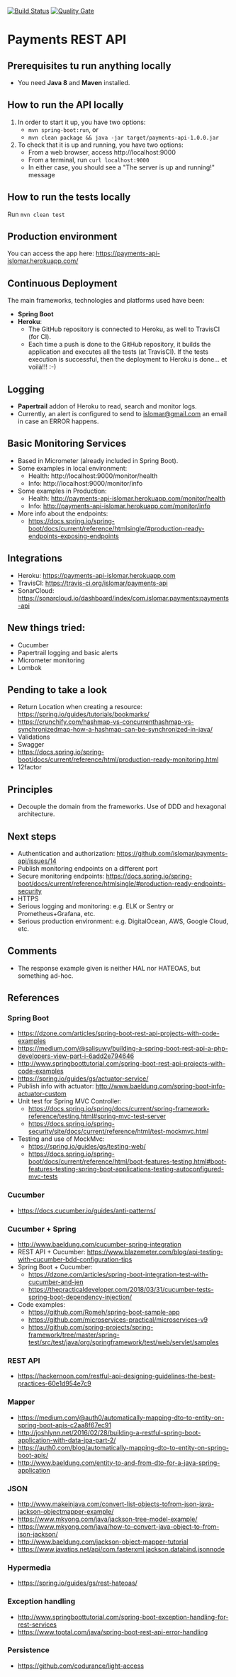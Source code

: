 [![Build Status](https://travis-ci.org/islomar/payments-api.svg)](https://travis-ci.org/islomar/payments-api)
[![Quality Gate](https://sonarcloud.io/api/project_badges/measure?project=com.islomar.payments%3Apayments-api&metric=alert_status)](https://sonarcloud.io/dashboard/index/com.islomar.payments:payments-api)

# Payments REST API

## Prerequisites tu run anything locally
* You need **Java 8** and **Maven** installed.


## How to run the API locally
1. In order to start it up, you have two options:
    * `mvn spring-boot:run`, or
    * `mvn clean package && java -jar target/payments-api-1.0.0.jar`
2. To check that it is up and running, you have two options:
    * From a web browser, access http://localhost:9000
    * From a terminal, run `curl localhost:9000`
    * In either case, you should see a "The server is up and running!" message


## How to run the tests locally
Run `mvn clean test`


## Production environment
You can access the app here: https://payments-api-islomar.herokuapp.com/


## Continuous Deployment
The main frameworks, technologies and platforms used have been:
* **Spring Boot**
* **Heroku**: 
    * The GitHub repository is connected to Heroku, as well to TravisCI (for CI).
    * Each time a push is done to the GitHub repository, it builds the application and executes all the tests (at TravisCI). If the tests execution is successful, then the deployment to Heroku is done... et voilà!!! :-)


## Logging
* **Papertrail** addon of Heroku to read, search and monitor logs.
* Currently, an alert is configured to send to islomar@gmail.com an email in case an ERROR happens.


## Basic Monitoring Services
* Based in Micrometer (already included in Spring Boot).
* Some examples in local environment:
    * Health:   http://localhost:9000/monitor/health
    * Info:     http://localhost:9000/monitor/info
* Some examples in Production:
    * Health:   http://payments-api-islomar.herokuapp.com/monitor/health
    * Info:     http://payments-api-islomar.herokuapp.com/monitor/info
* More info about the endpoints:
    * https://docs.spring.io/spring-boot/docs/current/reference/htmlsingle/#production-ready-endpoints-exposing-endpoints

## Integrations
* Heroku: https://payments-api-islomar.herokuapp.com
* TravisCI: https://travis-ci.org/islomar/payments-api
* SonarCloud: https://sonarcloud.io/dashboard/index/com.islomar.payments:payments-api


## New things tried:
* Cucumber
* Papertrail logging and basic alerts
* Micrometer monitoring
* Lombok


## Pending to take a look
* Return Location when creating a resource: https://spring.io/guides/tutorials/bookmarks/
* https://crunchify.com/hashmap-vs-concurrenthashmap-vs-synchronizedmap-how-a-hashmap-can-be-synchronized-in-java/
* Validations
* Swagger
* https://docs.spring.io/spring-boot/docs/current/reference/html/production-ready-monitoring.html
* 12factor


## Principles
* Decouple the domain from the frameworks. Use of DDD and hexagonal architecture. 


## Next steps
* Authentication and authorization: https://github.com/islomar/payments-api/issues/14
* Publish monitoring endpoints on a different port
* Secure monitoring endpoints: https://docs.spring.io/spring-boot/docs/current/reference/htmlsingle/#production-ready-endpoints-security
* HTTPS
* Serious logging and monitoring: e.g. ELK or Sentry or Prometheus+Grafana, etc.
* Serious production environment: e.g. DigitalOcean, AWS, Google Cloud, etc.

## Comments
* The response example given is neither HAL nor HATEOAS, but something ad-hoc.

## References

### Spring Boot
* https://dzone.com/articles/spring-boot-rest-api-projects-with-code-examples
* https://medium.com/@salisuwy/building-a-spring-boot-rest-api-a-php-developers-view-part-i-6add2e794646
* http://www.springboottutorial.com/spring-boot-rest-api-projects-with-code-examples
* https://spring.io/guides/gs/actuator-service/
* Publish info with actuator: http://www.baeldung.com/spring-boot-info-actuator-custom
* Unit test for Spring MVC Controller: 
    * https://docs.spring.io/spring/docs/current/spring-framework-reference/testing.html#spring-mvc-test-server
    * https://docs.spring.io/spring-security/site/docs/current/reference/html/test-mockmvc.html
* Testing and use of MockMvc: 
    * https://spring.io/guides/gs/testing-web/
    * https://docs.spring.io/spring-boot/docs/current/reference/html/boot-features-testing.html#boot-features-testing-spring-boot-applications-testing-autoconfigured-mvc-tests

### Cucumber
* https://docs.cucumber.io/guides/anti-patterns/


### Cucumber + Spring
* http://www.baeldung.com/cucumber-spring-integration
* REST API + Cucumber: https://www.blazemeter.com/blog/api-testing-with-cucumber-bdd-configuration-tips
* Spring Boot + Cucumber: 
    * https://dzone.com/articles/spring-boot-integration-test-with-cucumber-and-jen
    * https://thepracticaldeveloper.com/2018/03/31/cucumber-tests-spring-boot-dependency-injection/
* Code examples:
    * https://github.com/Romeh/spring-boot-sample-app
    * https://github.com/microservices-practical/microservices-v9
    * https://github.com/spring-projects/spring-framework/tree/master/spring-test/src/test/java/org/springframework/test/web/servlet/samples
    
    
### REST API
* https://hackernoon.com/restful-api-designing-guidelines-the-best-practices-60e1d954e7c9

### Mapper
* https://medium.com/@auth0/automatically-mapping-dto-to-entity-on-spring-boot-apis-c2aa8f67ec91
* http://joshlynn.net/2016/02/28/building-a-restful-spring-boot-application-with-data-jpa-part-2/
* https://auth0.com/blog/automatically-mapping-dto-to-entity-on-spring-boot-apis/
* http://www.baeldung.com/entity-to-and-from-dto-for-a-java-spring-application

### JSON
* http://www.makeinjava.com/convert-list-objects-tofrom-json-java-jackson-objectmapper-example/
* https://www.mkyong.com/java/jackson-tree-model-example/
* https://www.mkyong.com/java/how-to-convert-java-object-to-from-json-jackson/
* http://www.baeldung.com/jackson-object-mapper-tutorial
* https://www.javatips.net/api/com.fasterxml.jackson.databind.jsonnode

### Hypermedia
* https://spring.io/guides/gs/rest-hateoas/

### Exception handling
* http://www.springboottutorial.com/spring-boot-exception-handling-for-rest-services
* https://www.toptal.com/java/spring-boot-rest-api-error-handling


### Persistence
* https://github.com/codurance/light-access